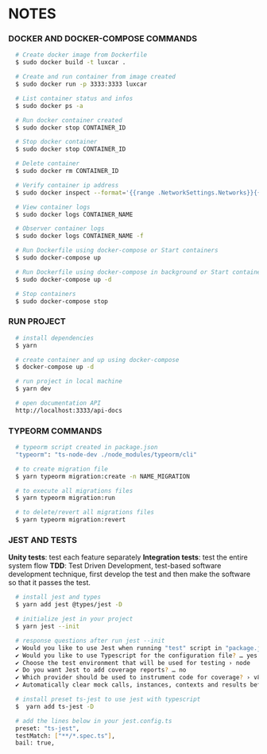 # NOTES

### DOCKER AND DOCKER-COMPOSE COMMANDS
```bash
  # Create docker image from Dockerfile
  $ sudo docker build -t luxcar . 

  # Create and run container from image created
  $ sudo docker run -p 3333:3333 luxcar

  # List container status and infos
  $ sudo docker ps -a

  # Run docker container created
  $ sudo docker stop CONTAINER_ID

  # Stop docker container
  $ sudo docker stop CONTAINER_ID

  # Delete container
  $ sudo docker rm CONTAINER_ID

  # Verify container ip address 
  $ sudo docker inspect --format='{{range .NetworkSettings.Networks}}{{.IPAddress}}{{end}}' CONTAINER_NAME

  # View container logs 
  $ sudo docker logs CONTAINER_NAME

  # Observer container logs 
  $ sudo docker logs CONTAINER_NAME -f

  # Run Dockerfile using docker-compose or Start containers
  $ sudo docker-compose up

  # Run Dockerfile using docker-compose in background or Start containers in background
  $ sudo docker-compose up -d

  # Stop containers
  $ sudo docker-compose stop
```

### RUN PROJECT
```bash
  # install dependencies
  $ yarn

  # create container and up using docker-compose
  $ docker-compose up -d

  # run project in local machine
  $ yarn dev

  # open documentation API 
  http://localhost:3333/api-docs
```

### TYPEORM COMMANDS
```bash
  # typeorm script created in package.json
  "typeorm": "ts-node-dev ./node_modules/typeorm/cli"

  # to create migration file
  $ yarn typeorm migration:create -n NAME_MIGRATION

  # to execute all migrations files
  $ yarn typeorm migration:run

  # to delete/revert all migrations files
  $ yarn typeorm migration:revert
```

### JEST AND TESTS
**Unity tests**: test each feature separately
**Integration tests**: test the entire system flow
**TDD**: Test Driven Development, test-based software development technique, first develop the test and then make the software so that it passes the test.

```bash
  # install jest and types
  $ yarn add jest @types/jest -D

  # initialize jest in your project
  $ yarn jest --init

  # response questions after run jest --init
  ✔ Would you like to use Jest when running "test" script in "package.json"? … yes
  ✔ Would you like to use Typescript for the configuration file? … yes
  ✔ Choose the test environment that will be used for testing › node
  ✔ Do you want Jest to add coverage reports? … no
  ✔ Which provider should be used to instrument code for coverage? › v8
  ✔ Automatically clear mock calls, instances, contexts and results before every test? … yes

  # install preset ts-jest to use jest with typescript 
  $  yarn add ts-jest -D 

  # add the lines below in your jest.config.ts
  preset: "ts-jest",
  testMatch: ["**/*.spec.ts"],
  bail: true,
```